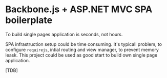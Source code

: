 # Backbone.js + ASP.NET MVC SPA boilerplate

To build single pages application is seconds, not hours.

SPA infrastruction setup could be time consuming. It's typicall problem, to configure `requirejs`, intial routing and view manager, to prevent memory leask. This project could be used as good start to build own single page application.

[TDB]